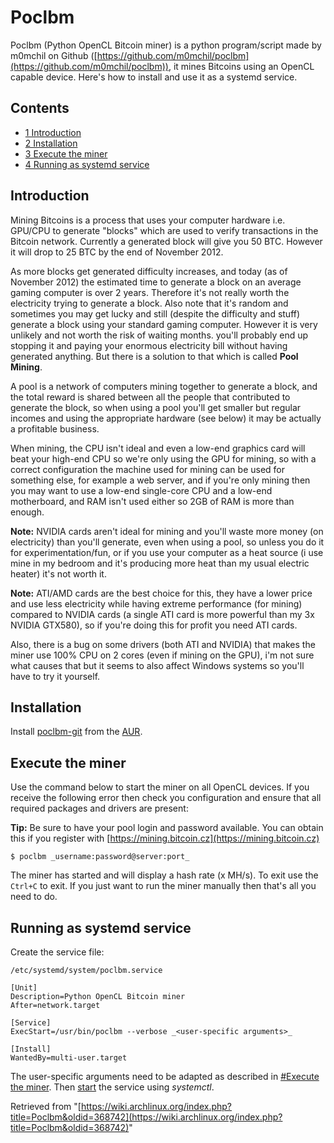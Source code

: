 # Poclbm

Poclbm (Python OpenCL Bitcoin miner) is a python program/script made by m0mchil on Github ([https://github.com/m0mchil/poclbm](https://github.com/m0mchil/poclbm)), it mines Bitcoins using an OpenCL capable device. Here's how to install and use it as a systemd service.

## Contents

*   [1 Introduction](#Introduction)
*   [2 Installation](#Installation)
*   [3 Execute the miner](#Execute_the_miner)
*   [4 Running as systemd service](#Running_as_systemd_service)

## Introduction

Mining Bitcoins is a process that uses your computer hardware i.e. GPU/CPU to generate "blocks" which are used to verify transactions in the Bitcoin network. Currently a generated block will give you 50 BTC. However it will drop to 25 BTC by the end of November 2012.

As more blocks get generated difficulty increases, and today (as of November 2012) the estimated time to generate a block on an average gaming computer is over 2 years. Therefore it's not really worth the electricity trying to generate a block. Also note that it's random and sometimes you may get lucky and still (despite the difficulty and stuff) generate a block using your standard gaming computer. However it is very unlikely and not worth the risk of waiting months. you'll probably end up stopping it and paying your enormous electricity bill without having generated anything. But there is a solution to that which is called **Pool Mining**.

A pool is a network of computers mining together to generate a block, and the total reward is shared between all the people that contributed to generate the block, so when using a pool you'll get smaller but regular incomes and using the appropriate hardware (see below) it may be actually a profitable business.

When mining, the CPU isn't ideal and even a low-end graphics card will beat your high-end CPU so we're only using the GPU for mining, so with a correct configuration the machine used for mining can be used for something else, for example a web server, and if you're only mining then you may want to use a low-end single-core CPU and a low-end motherboard, and RAM isn't used either so 2GB of RAM is more than enough.

**Note:** NVIDIA cards aren't ideal for mining and you'll waste more money (on electricity) than you'll generate, even when using a pool, so unless you do it for experimentation/fun, or if you use your computer as a heat source (i use mine in my bedroom and it's producing more heat than my usual electric heater) it's not worth it.

**Note:** ATI/AMD cards are the best choice for this, they have a lower price and use less electricity while having extreme performance (for mining) compared to NVIDIA cards (a single ATI card is more powerful than my 3x NVIDIA GTX580), so if you're doing this for profit you need ATI cards.

Also, there is a bug on some drivers (both ATI and NVIDIA) that makes the miner use 100% CPU on 2 cores (even if mining on the GPU), i'm not sure what causes that but it seems to also affect Windows systems so you'll have to try it yourself.

## Installation

Install [poclbm-git](https://aur.archlinux.org/packages/poclbm-git/) from the [AUR](/index.php/AUR "AUR").

## Execute the miner

Use the command below to start the miner on all OpenCL devices. If you receive the following error then check you configuration and ensure that all required packages and drivers are present:

**Tip:** Be sure to have your pool login and password available. You can obtain this if you register with [https://mining.bitcoin.cz](https://mining.bitcoin.cz)

```
$ poclbm _username:password@server:port_

```

The miner has started and will display a hash rate (x MH/s). To exit use the `Ctrl+C` to exit. If you just want to run the miner manually then that's all you need to do.

## Running as systemd service

Create the service file:

 `/etc/systemd/system/poclbm.service` 

```
[Unit]
Description=Python OpenCL Bitcoin miner
After=network.target

[Service]
ExecStart=/usr/bin/poclbm --verbose _<user-specific arguments>_

[Install]
WantedBy=multi-user.target
```

The user-specific arguments need to be adapted as described in [#Execute the miner](#Execute_the_miner). Then [start](/index.php/Start "Start") the service using _systemctl_.

Retrieved from "[https://wiki.archlinux.org/index.php?title=Poclbm&oldid=368742](https://wiki.archlinux.org/index.php?title=Poclbm&oldid=368742)"